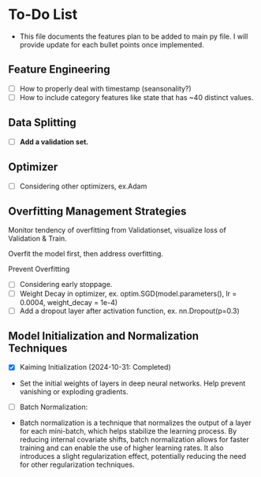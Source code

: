 # To-Do List
* This file documents the features plan to be added to main py file. I will provide update for each bullet points once implemented.
## Feature Engineering
- [ ] How to properly deal with timestamp (seansonality?)
- [ ] How to include category features like state that has ~40 distinct values. 
## Data Splitting
- [ ] **Add a validation set.**
## Optimizer
- [ ] Considering other optimizers, ex.Adam
## Overfitting Management Strategies
Monitor tendency of overfitting from Validationset, visualize loss of Validation & Train.

Overfit the model first, then address overfitting.

Prevent Overfitting
- [ ] Considering early stoppage.
- [ ] Weight Decay in optimizer, ex. optim.SGD(model.parameters(), lr = 0.0004, weight_decay = 1e-4)
- [ ] Add a dropout layer after activation function, ex. nn.Dropout(p=0.3)
## Model Initialization and Normalization Techniques
- [x] Kaiming Initialization (2024-10-31: Completed)
* Set the initial weights of layers in deep neural networks. Help prevent vanishing or exploding gradients.
- [ ] Batch Normalization:
* Batch normalization is a technique that normalizes the output of a layer for each mini-batch, which helps stabilize the learning process. By reducing internal covariate shifts, batch normalization allows for faster training and can enable the use of higher learning rates. It also introduces a slight regularization effect, potentially reducing the need for other regularization techniques.


